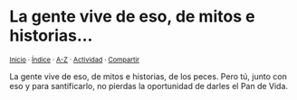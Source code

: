 # La gente vive de eso, de mitos e historias...
<sup>[Inicio](https://github.com/jucardus.github.io/repo/blob/main/readme.md) · [Índice](https://github.com/jucardus.github.io/repo/blob/main/indices/apotegmas.md) · [A-Z](https://github.com/jucardus.github.io/repo/blob/main/indices/alfabetico.md) · [Actividad](https://github.com/jucardus.github.io/repo/blob/main/indices/actividad.md) · [Compartir](https://x.com/intent/tweet?text=Apotegmas%20-%20La%20gente%20vive%20de%20eso%2C%20de%20mitos%20e%20historias...%0A%E2%86%92%20https%3A%2F%2Fgithub.com%2Fjucardus%2Frepo%2Fblob%2Fmain%2Fcontenido%2F25%2F04%2F23%2Fla-gente-vive-de-eso.md%0A%0A%23aptgms_jucardus%0A%40jucardus)</sup>

La gente vive de eso, de mitos e historias, de los peces. Pero tú, junto con eso y para santificarlo, no pierdas la oportunidad de darles el Pan de Vida.

